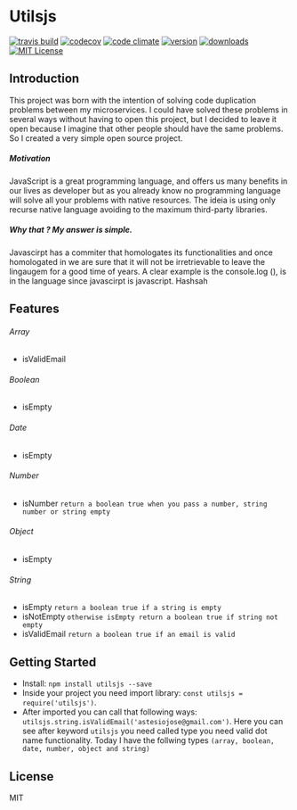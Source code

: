 # Utilsjs

[![travis build](https://img.shields.io/travis/astesio/utilsjs.svg?style=flat-square)](https://travis-ci.org/astesio/utilsjs)
[![codecov](https://img.shields.io/codecov/c/github/astesio/utilsjs.svg?style=flat-square)](https://codecov.io/gh/astesio/utilsjs)
[![code climate](https://img.shields.io/codeclimate/github/astesio/utilsjs.svg?style=flat-square)](https://codeclimate.com/github/astesio/utilsjs)
[![version](https://img.shields.io/npm/v/utilsjs.svg?style=flat-square)](https://www.npmjs.com/package/utilsjs)
[![downloads](https://img.shields.io/npm/dm/utilsjs.svg?style=flat-square)](https://www.npmjs.com/package/utilsjs)
[![MIT License](https://img.shields.io/npm/l/utilsjs.svg?style=flat-square)](https://www.npmjs.com/package/utilsjs)

## Introduction

This project was born with the intention of solving code duplication problems between my microservices. I could have solved these problems in several ways without having to open this project, but I decided to leave it open because I imagine that other people should have the same problems. So I created a very simple open source project.

##### Motivation

JavaScript is a great programming language, and offers us many benefits in our lives as developer but as you already know no programming language will solve all your problems with native resources. The ideia is using only recurse native language avoiding to the maximum third-party libraries.

##### Why that ? My answer is simple.

Javascirpt has a commiter that homologates its functionalities and once homologated in we are sure that it will not be irretrievable to leave the lingaugem for a good time of years. A clear example is the console.log (), is in the language since javascirpt is javascript. Hashsah

## Features

###### Array
* isValidEmail

###### Boolean
* isEmpty

###### Date
* isEmpty

###### Number
* isNumber `return a boolean true when you pass a number, string number or string empty`

###### Object
* isEmpty

###### String
* isEmpty `return a boolean true if a string is empty`
* isNotEmpty `otherwise isEmpty return a boolean true if string not empty`
* isValidEmail `return a boolean true if an email is valid`


## Getting Started

* Install: `npm install utilsjs --save`
* Inside your project you need import library: `const utilsjs = require('utilsjs')`.
* After imported you can call that following ways: `utilsjs.string.isValidEmail('astesiojose@gmail.com')`.
Here you can see after keyword `utilsjs` you need called type you need valid dot name functionality.
Today I have the follwing types `(array, boolean, date, number, object and string)`

## License

MIT